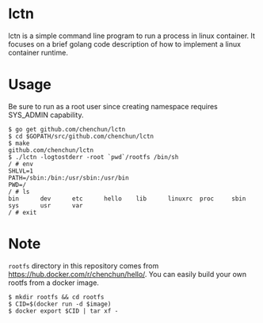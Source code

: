 # lctn

lctn is a simple command line program to run a process in linux container. It focuses on a brief golang code description of how to implement a linux container runtime.

# Usage

Be sure to run as a root user since creating namespace requires SYS_ADMIN capability.

```
$ go get github.com/chenchun/lctn
$ cd $GOPATH/src/github.com/chenchun/lctn
$ make
github.com/chenchun/lctn
$ ./lctn -logtostderr -root `pwd`/rootfs /bin/sh
/ # env
SHLVL=1
PATH=/sbin:/bin:/usr/sbin:/usr/bin
PWD=/
/ # ls
bin      dev      etc      hello    lib      linuxrc  proc     sbin     sys      usr      var
/ # exit
```

# Note

`rootfs` directory in this repository comes from https://hub.docker.com/r/chenchun/hello/.
You can easily build your own rootfs from a docker image.

```
$ mkdir rootfs && cd rootfs
$ CID=$(docker run -d $image)
$ docker export $CID | tar xf -
```